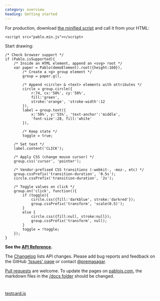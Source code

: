 ```yaml
--- 
category: overview
heading: Getting started
---
```


For production, download <a href="https://github.com/downloads/dharmafly/pablo/pablo.min.js" target="_blank">the minified script</a> and call it from your HTML:

    <script src="pablo.min.js"></script>

Start drawing:

    /* Check browser support */
    if (Pablo.isSupported){
        /* Inside an HTML element, append an <svg> root */
        var paper = Pablo(demoElement).root({height:160}),
            /* Create a <g> group element */
            group = paper.g(),

            /* Append <circle> & <text> elements with attributes */
            circle = group.circle({
                r:74, cx:'50%', cy:'50%',
                fill:'green',
                stroke:'orange', 'stroke-width':12
            }),
            label = group.text({
                x:'50%', y:'55%', 'text-anchor':'middle',
                'font-size':28, fill:'white'
            }),

            /* Keep state */
            toggle = true;

        /* Set text */
        label.content('CLICK');

        /* Apply CSS (change mouse cursor) */
        group.css('cursor', 'pointer');

        /* Vendor-prefixed CSS transitions (-webkit-, -moz-, etc) */
        group.cssPrefix('transition-duration', '0.5s');
        circle.cssPrefix('transition-duration', '2s');

        /* Toggle values on click */
        group.on('click', function(){
            if (toggle){
                circle.css({fill:'darkblue', stroke:'darkred'});
                group.cssPrefix('transform', 'scale(0.5)');
            }
            else {
                circle.css({fill:null, stroke:null});
                group.cssPrefix('transform', null);
            }
            toggle = !toggle;
        });
    }

<!-- SVG native animation:
    // Check browser support
    if (Pablo.isSupported){
        // Inside an HTML element, append an <svg> root
        var paper = Pablo(demoElement).root({height:160}),
            // Create <g> element; change mouse cursor on hover
            group = paper.g().css({cursor:'pointer'}),

            // Append <circle> element with attributes
            circle = group.circle({
                r:74, cx:'50%', cy:'50%',
                fill:'green',
                stroke:'orange', 'stroke-width':12
            }),

            // Append <text> element and add content to it
            label = group.text({
                x:'50%', y:'55%', 'text-anchor':'middle',
                'font-size':28, fill:'white'
            }).content('CLICK'),
            scale = 1,

            // Append SVG / SMIL animation element
            anim = group.animateTransform({
                attributeName:'transform',
                type:'scale',
                from:1, to:0.5, dur:'0.68s',
                begin:'indefinite',
                fill:'freeze'
            });

        // Listen for click events
        group.on('click', function(){
            // Start <animateTransform> element's animation
            anim[0].beginElement();
        });
    }
-->


**See the [API Reference][reference].**

The [Changelog][changelog] lists API changes. Please add bug reports and feedback on the GitHub ['Issues' page][issues] or contact [@premasagar][prem-twitter].

[Pull requests][pull-requests] are welcome. To update the pages on [pablojs.com][pablo-site], the markdown files in the [/docs folder][docs-folder] should be changed.


<!-- Testcard demo -->
<div id="testcard" style="margin-top:40px">
    <script>
        // Load testcard script on DOM ready
        if (document.addEventListener){
            document.addEventListener('DOMContentLoaded', function(){
                var script = document.createElement('script');
                document.body.appendChild(script);
                script.src = 'https://raw.github.com/dharmafly/pablo/master/examples/testcard/testcard.js';
            }, false);
        }
    </script>
</div>

[testcard.js][testcard.js]


[pablo-site]: http://pablojs.com
[reference]: http://pablojs.com/reference/
[issues]: https://github.com/dharmafly/pablo/issues
[changelog]: http://pablojs.com/details/#changelog
[prem-twitter]: https://twitter.com/premasagar
[docs-folder]: https://github.com/dharmafly/pablo/tree/master/docs
[pull-requests]: https://help.github.com/articles/using-pull-requests
[testcard.js]: https://github.com/dharmafly/pablo/blob/master/examples/testcard/testcard.js